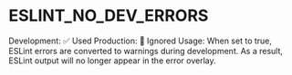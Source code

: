 # ESLINT_NO_DEV_ERRORS

Development: ✅ Used
Production: 🚫 Ignored
Usage: When set to true, ESLint errors are converted to warnings during development. As a result, ESLint output will no longer appear in the error overlay.
